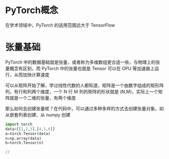 # PyTorch概念

在学术领域中，PyTorch 的适用范围远大于 TensorFlow

# 张量基础

PyTorch 中的数据基础就是张量，或者称为多维数组更合适一些，与物理上的张量概念有区别，而 PyTorch 中的张量也就是 Tensor 可以在 GPU 等加速器上运行，从而加快计算速度

可以从矩阵开始了解，学过线性代数的人都知道，矩阵是一个由数字组成的矩形阵列，有行和列两个维度，一个 N 行 M 列的矩阵的形状就是 (N,M)，实际上一个矩阵就是一个二维的张量，有两个维度

那么如何去创建张量呢？在代码中，可以通过多种多样的方式去创建张量对象，如从嵌套列表创建、从 numpy 创建

```python
import torch
data=[[1,2,3],[4,5,6]]
a=torch.Tensor(data)
n=np.array(data)
b=torch.Tensor(n)

//
```

